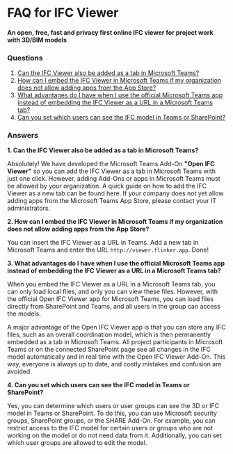 # FAQ for IFC Viewer 
#### An open, free, fast and privacy first online IFC viewer for project work with 3D/BIM models

### Questions
1. [Can the IFC Viewer also be added as a tab in Microsoft Teams?](#1-can-the-ifc-viewer-also-be-added-as-a-tab-in-microsoft-teams)
2. [How can I embed the IFC Viewer in Microsoft Teams if my organization does not allow adding apps from the App Store?](#2-how-can-i-embed-the-ifc-viewer-in-microsoft-teams-if-my-organization-does-not-allow-adding-apps-from-the-app-store)
3. [What advantages do I have when I use the official Microsoft Teams app instead of embedding the IFC Viewer as a URL in a Microsoft Teams tab?](#3-what-advantages-do-i-have-when-i-use-the-official-microsoft-teams-app-instead-of-embedding-the-ifc-viewer-as-a-url-in-a-microsoft-teams-tab)
4. [Can you set which users can see the IFC model in Teams or SharePoint?](#4-can-you-set-which-users-can-see-the-ifc-model-in-teams-or-sharepoint)

### Answers

**1. Can the IFC Viewer also be added as a tab in Microsoft Teams?**

Absolutely! We have developed the Microsoft Teams Add-On **"Open IFC Viewer"** so you can add the IFC Viewer as a tab in Microsoft Teams with just one click. However, adding Add-Ons or apps in Microsoft Teams must be allowed by your organization. A quick guide on how to add the IFC Viewer as a new tab can be found here. If your company does not yet allow adding apps from the Microsoft Teams App Store, please contact your IT administrators.


**2. How can I embed the IFC Viewer in Microsoft Teams if my organization does not allow adding apps from the App Store?**

You can insert the IFC Viewer as a URL in Teams. Add a new tab in Microsoft Teams and enter the URL `http://viewer.flinker.app`. Done!


**3. What advantages do I have when I use the official Microsoft Teams app instead of embedding the IFC Viewer as a URL in a Microsoft Teams tab?**

When you embed the IFC Viewer as a URL in a Microsoft Teams tab, you can only load local files, and only you can view these files. However, with the official Open IFC Viewer app for Microsoft Teams, you can load files directly from SharePoint and Teams, and all users in the group can access the models.

A major advantage of the Open IFC Viewer app is that you can store any IFC files, such as an overall coordination model, which is then permanently embedded as a tab in Microsoft Teams. All project participants in Microsoft Teams or on the connected SharePoint page see all changes in the IFC model automatically and in real time with the Open IFC Viewer Add-On. This way, everyone is always up to date, and costly mistakes and confusion are avoided.


**4. Can you set which users can see the IFC model in Teams or SharePoint?**

Yes, you can determine which users or user groups can see the 3D or IFC model in Teams or SharePoint. To do this, you can use Microsoft security groups, SharePoint groups, or the SHARE Add-On. For example, you can restrict access to the IFC model for certain users or groups who are not working on the model or do not need data from it. Additionally, you can set which user groups are allowed to edit the model.



<br><br><br><br><br><br><br><br><br><br><br><br><br><br><br><br><br><br><br><br><br><br><br><br>



